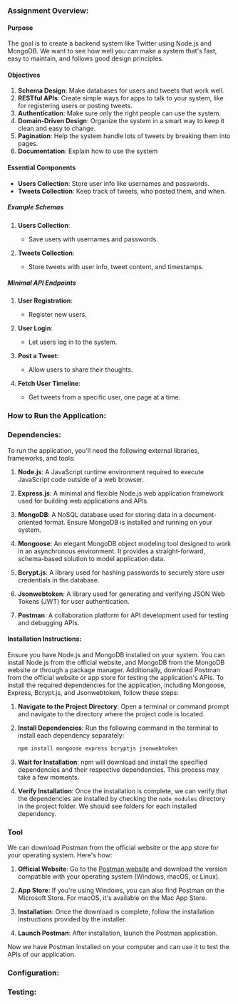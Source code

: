 ### Assignment Overview:

#### Purpose
The goal is to create a backend system like Twitter using Node.js and MongoDB. We want to see how well you can make a system that's fast, easy to maintain, and follows good design principles.

#### Objectives
1. **Schema Design**: Make databases for users and tweets that work well.
2. **RESTful APIs**: Create simple ways for apps to talk to your system, like for registering users or posting tweets.
3. **Authentication**: Make sure only the right people can use the system.
4. **Domain-Driven Design**: Organize the system in a smart way to keep it clean and easy to change.
5. **Pagination**: Help the system handle lots of tweets by breaking them into pages.
6. **Documentation**: Explain how to use the system

#### Essential Components
- **Users Collection**: Store user info like usernames and passwords.
- **Tweets Collection**: Keep track of tweets, who posted them, and when.

##### Example Schemas

1. **Users Collection**:
   - Save users with usernames and passwords.

2. **Tweets Collection**:
   - Store tweets with user info, tweet content, and timestamps.

##### Minimal API Endpoints

1. **User Registration**:
   - Register new users.

2. **User Login**:
   - Let users log in to the system.

3. **Post a Tweet**:
   - Allow users to share their thoughts.

4. **Fetch User Timeline**:
   - Get tweets from a specific user, one page at a time.

### How to Run the Application:


### Dependencies: 
To run the application, you'll need the following external libraries, frameworks, and tools:

1. **Node.js**: A JavaScript runtime environment required to execute JavaScript code outside of a web browser.

2. **Express.js**: A minimal and flexible Node.js web application framework used for building web applications and APIs.

3. **MongoDB**: A NoSQL database used for storing data in a document-oriented format. Ensure MongoDB is installed and running on your system.

4. **Mongoose**: An elegant MongoDB object modeling tool designed to work in an asynchronous environment. It provides a straight-forward, schema-based solution to model application data.

5. **Bcrypt.js**: A library used for hashing passwords to securely store user credentials in the database.

6. **Jsonwebtoken**: A library used for generating and verifying JSON Web Tokens (JWT) for user authentication.

7. **Postman**: A collaboration platform for API development used for testing and debugging APIs.


#### Installation Instructions:

Ensure you have Node.js and MongoDB installed on your system. You can install Node.js from the official website, and MongoDB from the MongoDB website or through a package manager. Additionally, download Postman from the official website or app store for testing the application's APIs.
To install the required dependencies for the application, including Mongoose, Express, Bcrypt.js, and Jsonwebtoken, follow these steps:

1. **Navigate to the Project Directory**: Open a terminal or command prompt and navigate to the directory where the project code is located.

2. **Install Dependencies**: Run the following command in the terminal to install each dependency separately:
   ```bash
   npm install mongoose express bcryptjs jsonwebtoken
   ```

3. **Wait for Installation**: npm will download and install the specified dependencies and their respective dependencies. This process may take a few moments.

4. **Verify Installation**: Once the installation is complete, we can verify that the dependencies are installed by checking the `node_modules` directory in the project folder. We should see folders for each installed dependency.


### Tool
We can download Postman from the official website or the app store for your operating system. Here's how:

1. **Official Website**: Go to the [Postman website](https://www.postman.com/downloads/) and download the version compatible with your operating system (Windows, macOS, or Linux).

2. **App Store**: If you're using Windows, you can also find Postman on the Microsoft Store. For macOS, it's available on the Mac App Store.

3. **Installation**: Once the download is complete, follow the installation instructions provided by the installer. 

4. **Launch Postman**: After installation, launch the Postman application.

Now we have Postman installed on your computer and can use it to test the APIs of our application.


### Configuration:

### Testing:



